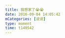 ```yaml
---
title: 我想家了😭😭
date: 2016-09-04 14:05:42
mCategories: [说说]
type: moment
time: t140542
---
```


<div id="pics-20160904140542"></div>

<script src="/lib/moment/pics.js"></script>
<script>
var data = [
    {"link": "2016-09-04_000000.jpeg", "type": "shuoshuo"}
];
picsRender(data, "pics-20160904140542");
</script>
